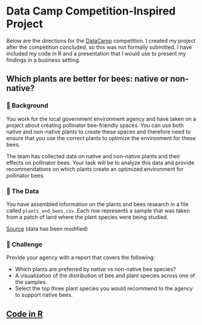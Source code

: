 # Data Camp Competition-Inspired Project

Below are the directions for the [DataCamp](https://app.datacamp.com/learn/competitions/bee-friendly-plants) competition. I created my project after the competition concluded, so this was not formally submitted. I have included my code in R and a presentation that I would use to present my findings in a business setting.

## Which plants are better for bees: native or non-native?

### 📖 Background
You work for the local government environment agency and have taken on a project about creating pollinator bee-friendly spaces. You can use both native and non-native plants to create these spaces and therefore need to ensure that you use the correct plants to optimize the environment for these bees.

The team has collected data on native and non-native plants and their effects on pollinator bees. Your task will be to analyze this data and provide recommendations on which plants create an optimized environment for pollinator bees.

### 💾 The Data
You have assembled information on the plants and bees research in a file called `plants_and_bees.csv`. Each row represents a sample that was taken from a patch of land where the plant species were being studied.

[Source](https://datadryad.org/stash/dataset/doi%253A10.5061%252Fdryad.pzgmsbcj8) (data has been modified)

### 💪 Challenge
Provide your agency with a report that covers the following:
* Which plants are preferred by native vs non-native bee species?
* A visualization of the distribution of bee and plant species across one of the samples.
* Select the top three plant species you would recommend to the agency to support native bees.

## [Code in R](bees.html)
